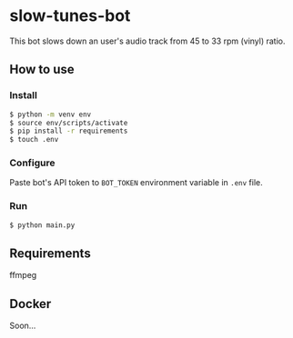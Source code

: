 # slow-tunes-bot

This bot slows down an user's audio track from 45 to 33 rpm (vinyl) ratio.

## How to use

### Install

```bash
$ python -m venv env
$ source env/scripts/activate
$ pip install -r requirements
$ touch .env
```

### Configure

Paste bot's API token to `BOT_TOKEN` environment variable in `.env` file.

### Run

```bash
$ python main.py
```

## Requirements

ffmpeg

## Docker

Soon...
